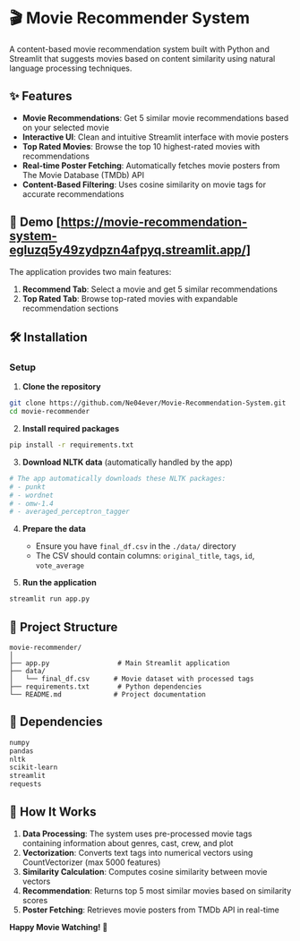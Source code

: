 # 🎬 Movie Recommender System

A content-based movie recommendation system built with Python and Streamlit that suggests movies based on content similarity using natural language processing techniques.

## ✨ Features

- **Movie Recommendations**: Get 5 similar movie recommendations based on your selected movie
- **Interactive UI**: Clean and intuitive Streamlit interface with movie posters
- **Top Rated Movies**: Browse the top 10 highest-rated movies with recommendations
- **Real-time Poster Fetching**: Automatically fetches movie posters from The Movie Database (TMDb) API
- **Content-Based Filtering**: Uses cosine similarity on movie tags for accurate recommendations

## 🚀 Demo [https://movie-recommendation-system-egluzq5y49zydpzn4afpyq.streamlit.app/]

The application provides two main features:
1. **Recommend Tab**: Select a movie and get 5 similar recommendations
2. **Top Rated Tab**: Browse top-rated movies with expandable recommendation sections

## 🛠️ Installation

### Setup

1. **Clone the repository**
```bash
git clone https://github.com/Ne04ever/Movie-Recommendation-System.git
cd movie-recommender
```

2. **Install required packages**
```bash
pip install -r requirements.txt
```

3. **Download NLTK data** (automatically handled by the app)
```python
# The app automatically downloads these NLTK packages:
# - punkt
# - wordnet
# - omw-1.4
# - averaged_perceptron_tagger
```

4. **Prepare the data**
   - Ensure you have `final_df.csv` in the `./data/` directory
   - The CSV should contain columns: `original_title`, `tags`, `id`, `vote_average`

5. **Run the application**
```bash
streamlit run app.py
```

## 📁 Project Structure

```
movie-recommender/
│
├── app.py                 # Main Streamlit application
├── data/
│   └── final_df.csv      # Movie dataset with processed tags
├── requirements.txt       # Python dependencies
└── README.md             # Project documentation
```


## 🔧 Dependencies

```txt
numpy
pandas
nltk
scikit-learn
streamlit
requests
```

## 🎯 How It Works

1. **Data Processing**: The system uses pre-processed movie tags containing information about genres, cast, crew, and plot
2. **Vectorization**: Converts text tags into numerical vectors using CountVectorizer (max 5000 features)
3. **Similarity Calculation**: Computes cosine similarity between movie vectors
4. **Recommendation**: Returns top 5 most similar movies based on similarity scores
5. **Poster Fetching**: Retrieves movie posters from TMDb API in real-time


**Happy Movie Watching! 🍿**
